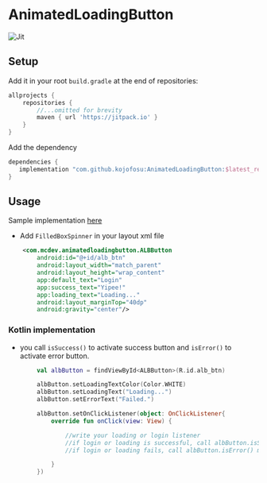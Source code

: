 # AnimatedLoadingButton

![Jit](https://img.shields.io/jitpack/v/github/kojofosu/AnimatedLoadingButton?style=for-the-badge) 

## Setup

Add it in your root `build.gradle` at the end of repositories:

```groovy
allprojects {
    repositories {
        //...omitted for brevity
        maven { url 'https://jitpack.io' }
    }
}
```



Add the dependency

```groovy
dependencies {
   implementation "com.github.kojofosu:AnimatedLoadingButton:$latest_release"
}
```

## Usage
Sample implementation [here](app/)

- Add `FilledBoxSpinner` in your layout xml file
```xml
    <com.mcdev.animatedloadingbutton.ALBButton
        android:id="@+id/alb_btn"
        android:layout_width="match_parent"
        android:layout_height="wrap_content"
        app:default_text="Login"
        app:success_text="Yipee!"
        app:loading_text="Loading..."
        android:layout_marginTop="40dp"
        android:gravity="center"/>
```

### Kotlin implementation
- you call `isSuccess()` to activate success button and `isError()` to activate error button.

```kotlin
        val albButton = findViewById<ALBButton>(R.id.alb_btn)

        albButton.setLoadingTextColor(Color.WHITE)
        albButton.setLoadingText("Loading...")
        albButton.setErrorText("Failed.")

        albButton.setOnClickListener(object: OnClickListener{
            override fun onClick(view: View) {

                //write your loading or login listener
                //if login or loading is successful, call albButton.isSuccess() method.
                //if login or loading fails, call albButton.isError() method.

            }
        })

```
